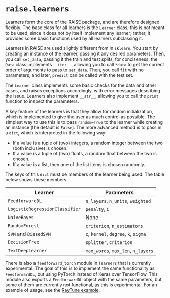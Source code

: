# `raise.learners`

Learners form the core of the RAISE package, and are therefore designed flexibly. The base class for all learners is the `Learner` class; this is not meant to be used, since it does not by itself implement any learner; rather, it provides some basic functions used by all learners subclassing it.

Learners in RAISE are used slightly different from in `sklearn`. You start by creating an instance of the learner, passing it any desired parameters. Then, you call `set_data`, passing it the train and test splits; for conciseness, the `Data` class implements `__iter__`, allowing you to call `*data` to get the correct order of arguments to pass to `set_data`. Then, you call `fit` with no parameters, and later, `predict` can be called with the test set.

The `Learner` class implements some basic checks for the data and other cases, and raises exceptions accordingly, with error messages describing the issue. Learners also implement `__str__`, allowing you to call the `print` function to inspect the parameters.

A key feature of the learners is that they allow for random initialization, which is implemented to give the user as much control as possible. The simplest way to use this is to pass `random=True` to the learner while creating an instance (the default is `False`). The more advanced method is to pass in a `dict`, which is interpreted in the following way:

* If a value is a tuple of (two) integers, a random integer between the two (both inclusive) is chosen.
* If a value is a tuple of (two) floats, a random float between the two is chosen.
* If a value is a list, then one of the list items is chosen randomly.

The keys of this `dict` must be members of the learner being used. The table below shows these members.

| **Learner**                    | **Parameters**                        |
| ------------------------------ | ------------------------------------- |
| `FeedforwardDL`                | `n_layers`, `n_units`, `weighted`     |
| `LogisticRegressionClassifier` | `penalty`, `C`                        |
| `NaiveBayes`                   | None                                  |
| `RandomForest`                 | `criterion`, `n_estimators`           |
| `SVM` and `BiasedSVM`          | `c`, `kernel`, `degree`, `k`, `sigma` |
| `DecisionTree`                 | `splitter`, `criterion`               |
| `TextDeepLearner`              | `max_words`, `max_len`, `n_layers`    |

There is also a `feedforward_torch` module in `learners` that is currently experimental. The goal of this is to implement the same functionality as `FeedforwardDL`, but using PyTorch instead of Keras over TensorFlow. This module also exports a `FeedforwardDL` object with the same parameters, but some of them are currently not functional, as this is experimental. For an example of usage, see the [RayTune example](./raise_utils/examples/raytune.py).

